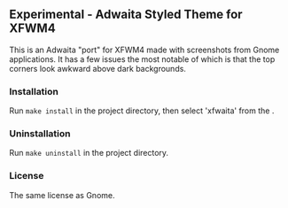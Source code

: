 ## Experimental - Adwaita Styled Theme for XFWM4

This is an Adwaita "port" for XFWM4 made with screenshots from Gnome applications. It has a few issues the most notable of which is that the top corners look awkward above dark backgrounds.

### Installation

Run `make install` in the project directory, then select 'xfwaita' from the .

### Uninstallation

Run `make uninstall` in the project directory.

### License

The same license as Gnome.

